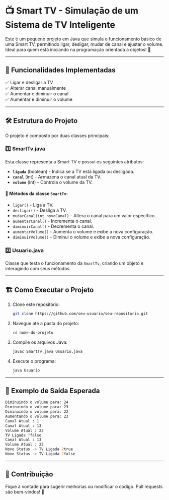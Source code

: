 # 📺 Smart TV - Simulação de um Sistema de TV Inteligente

Este é um pequeno projeto em Java que simula o funcionamento básico de uma Smart TV, permitindo ligar, desligar, mudar de canal e ajustar o volume. Ideal para quem está iniciando na programação orientada a objetos! 🚀

---

## 🚀 Funcionalidades Implementadas

✅ Ligar e desligar a TV  
✅ Alterar canal manualmente  
✅ Aumentar e diminuir o canal  
✅ Aumentar e diminuir o volume  

---

## 🛠️ Estrutura do Projeto

O projeto é composto por duas classes principais:

### 1️⃣ **SmartTv.java**
Esta classe representa a Smart TV e possui os seguintes atributos:
- **`ligada`** (boolean) - Indica se a TV está ligada ou desligada.
- **`canal`** (int) - Armazena o canal atual da TV.
- **`volume`** (int) - Controla o volume da TV.

#### 📌 Métodos da classe `SmartTv`:
- `ligar()` - Liga a TV.
- `desligar()` - Desliga a TV.
- `mudarCanal(int novoCanal)` - Altera o canal para um valor específico.
- `aumentarCanal()` - Incrementa o canal.
- `diminuirCanal()` - Decrementa o canal.
- `aumentarVolume()` - Aumenta o volume e exibe a nova configuração.
- `diminuirVolume()` - Diminui o volume e exibe a nova configuração.

### 2️⃣ **Usuario.java**
Classe que testa o funcionamento da `SmartTv`, criando um objeto e interagindo com seus métodos.

---

## 🏗️ Como Executar o Projeto

1. Clone este repositório:
   ```sh
   git clone https://github.com/seu-usuario/seu-repositorio.git
   ```
2. Navegue até a pasta do projeto:
   ```sh
   cd nome-do-projeto
   ```
3. Compile os arquivos Java:
   ```sh
   javac SmartTv.java Usuario.java
   ```
4. Execute o programa:
   ```sh
   java Usuario
   ```

---

## 🎯 Exemplo de Saída Esperada

```sh
Diminuindo o volume para: 24
Diminuindo o volume para: 23
Diminuindo o volume para: 22
Aumentando o volume para: 23
Canal Atual : 1
Canal Atual : 13
Volume Atual : 23
TV Ligada ?false
Canal Atual : 13
Volume Atual : 23
Novo Status -> TV Ligada ?true
Novo Status -> TV Ligada ?false
``` 

---

## 📝 Contribuição
Fique à vontade para sugerir melhorias ou modificar o código. Pull requests são bem-vindos! 🚀

